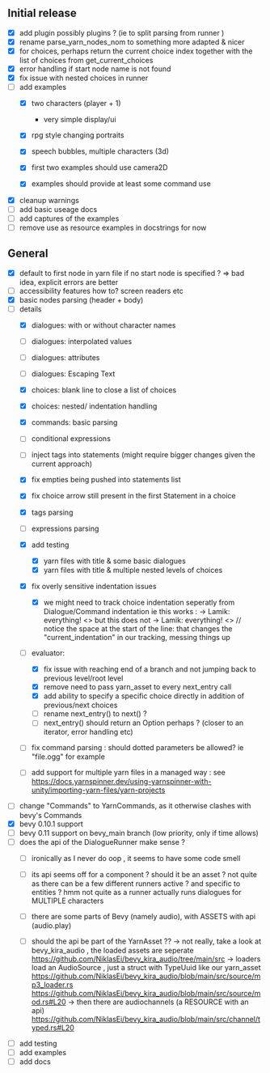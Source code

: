 
## Initial release

- [x] add plugin 
    possibly plugins ? (ie to split parsing from runner )
- [x] rename parse_yarn_nodes_nom to something more adapted & nicer
- [x] for choices, perhaps return the current choice index together with the list of choices from get_current_choices
- [x] error handling if start node name is not found
- [x] fix issue with nested choices in runner
- [ ] add examples
    - [x] two characters (player + 1)
        - very simple display/ui
    - [x] rpg style changing portraits
    - [x] speech bubbles, multiple characters (3d)

    - [x] first two examples should use camera2D
    - [x] examples should provide at least some command use
- [x] cleanup warnings
- [ ] add basic useage docs
- [ ] add captures of the examples
- [ ] remove use as resource examples in docstrings for now

## General

- [x] default to first node in yarn file if no start node is specified ?
    => bad idea, explicit errors are better
- [ ] accessibility features how to? screen readers etc
- [x] basic nodes parsing (header + body)
- [ ] details
    - [x] dialogues: with or without character names
    - [ ] dialogues: interpolated values
    - [ ] dialogues: attributes
    - [ ] dialogues: Escaping Text

    - [x] choices: blank line to close a list of choices
    - [x] choices: nested/ indentation handling 
    - [x] commands: basic parsing

    - [ ] conditional expressions
    - [ ] inject tags into statements (might require bigger changes given the current approach)
    - [x] fix empties being pushed into statements list
    - [x] fix choice arrow still present in the first Statement in a choice
    - [x] tags parsing
    - [ ] expressions parsing
    - [x] add testing
        - [x] yarn files with title & some basic dialogues
        - [x] yarn files with title & multiple nested levels of choices

    - [x] fix overly sensitive indentation issues
        - [x] we might need to track choice indentation seperatly from Dialogue/Command indentation
        ie this works :
            -> Lamik: everything!
            <<jump Foo>>
        but this does not
            -> Lamik: everything!
                <<jump Foo>> // notice the space at the start of the line: that changes the "current_indentation" in our tracking, messing things up

    - [ ] evaluator:
        - [x] fix issue with reaching end of a branch and not jumping back to previous level/root level
        - [x] remove need to pass yarn_asset to every next_entry call
        - [x] add ability to specify a specific choice directly in addition of previous/next choices
        - [ ] rename next_entry() to next() ?
        - [ ] next_entry() should return an Option<Statement> perhaps ? (closer to an iterator, error handling etc)
    - [ ] fix command parsing : should dotted parameters be allowed? ie "file.ogg" for example
    - [ ] add support for multiple yarn files in a managed way : see https://docs.yarnspinner.dev/using-yarnspinner-with-unity/importing-yarn-files/yarn-projects
- [ ] change "Commands" to YarnCommands, as it otherwise clashes with bevy's Commands
- [x] bevy 0.10.1 support
- [ ] bevy 0.11 support on bevy_main branch (low priority, only if time allows)
- [ ] does the api of the DialogueRunner make sense  ?
    - [ ] ironically as I never do oop , it seems to have some code smell
    - [ ] its api seems off for a component ? should it be an asset ? not quite as there can be a few different runners active ? and specific to entities ? hmm not quite as a runner actually runs dialogues for MULTIPLE characters
    - [ ] there are some parts of Bevy (namely audio), with ASSETS with api (audio.play)
    - [ ] should the api be part of the YarnAsset ??
        -> not really, take a look at bevy_kira_audio , the loaded assets are seperate
        https://github.com/NiklasEi/bevy_kira_audio/tree/main/src 
            -> loaders load an AudioSource , just a struct with TypeUuid like our yarn_asset https://github.com/NiklasEi/bevy_kira_audio/blob/main/src/source/mp3_loader.rs https://github.com/NiklasEi/bevy_kira_audio/blob/main/src/source/mod.rs#L20
            -> then there are audiochannels (a RESOURCE with an api)
            https://github.com/NiklasEi/bevy_kira_audio/blob/main/src/channel/typed.rs#L20



- [ ] add testing
- [ ] add examples
- [ ] add docs